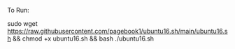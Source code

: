 To Run: 

sudo wget https://raw.githubusercontent.com/pagebook1/ubuntu16.sh/main/ubuntu16.sh && chmod +x ubuntu16.sh && bash ./ubuntu16.sh
